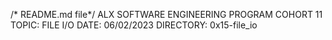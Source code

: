 /* README.md file*/
ALX SOFTWARE ENGINEERING PROGRAM
COHORT 11
TOPIC: FILE I/O
DATE: 06/02/2023
DIRECTORY: 0x15-file_io
